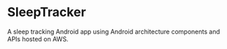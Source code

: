 # SleepTracker
A sleep tracking Android app using Android architecture components and APIs hosted on AWS.
